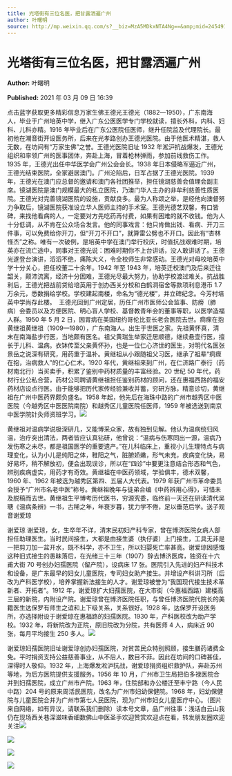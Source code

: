 ```yaml
---
title: 光塔街有三位名医，把甘露洒遍广州
author: 叶曙明
source: http://mp.weixin.qq.com/s?__biz=MzA5MDkxNTA4Ng==&amp;mid=2454910770&amp;idx=1&amp;sn=e6c9b7c765067174a4fb5e1ec9555220&amp;chksm=87a23f53b0d5b645bb1ebbacfad15a6da6ffc6b34b47bed81600995247f9bf49475fe1c4ce01&poc_token=HJ_Do2ejHyO-wNZGG8Q1S8FdPgy1YBBEob-nUEme
---
```


# 光塔街有三位名医，把甘露洒遍广州

**Author:** 叶曙明

**Published:** 2021 年 03 月 09 日 16:39

点击蓝字获取更多精彩信息万家生佛王德光王德光（1882—1950），广东南海人，毕业于广州培英中学，继入广东公医医学专门学校就读，擅长外科，内科、妇科、儿科亦精。1916 年毕业后在广东公医院任医师，继升任院监及代理院长。最初他在潮音街开设医务所，后来在光孝路创办王德光医院。由于他医术精湛，救人无数，在坊间有“万家生佛”之誉。王德光医院旧址 1932 年淞沪抗战爆发，王德光组织和率领广州的医事团体，奔赴上海，冒着枪林弹雨，参加前线救伤工作。1935 年，王德光出任中华医学会广州公会会长。1938 年日本侵略军逼近广州，王德光结束医院，全家避居澳门。广州沦陷后，日军占据了王德光医院。1939 年，王德光在澳门应总督的邀请和澳门各社团推举，担任镜湖慈善会值理会副主席。镜湖医院是澳门规模最大的私立医院，乃澳门华人主办的非牟利慈善性质医院。王德光对完善镜湖医院的设施，贡献良多。最为人称颂之举，是经他向澳督努力争取后，镜湖医院获准设立华人医师主持的手术室。王德光德艺双馨，有口皆碑，来找他看病的人，一定要对方先吃药再付费，如果有困难的就不收钱。他为人十分低调，从不肯在公众场合发言。他的同事戏言：他只肯做出钱、看病、开刀三件事，可以免费给你开刀，但“开刀不开口”，就算雷公劈也不开口。因此有“杏林怪杰”之称。唯有一次破例，是培英中学在澳门举行校庆，时值抗战艰难时期，培英亦在流亡途中，同事对王德光说：困难时期你不上台讲话，没人敢讲话了。王德光遂登台演讲，滔滔不绝，痛陈大义，令全校师生非常感动。王德光对母校培英中学十分关心，担任校董二十余年。1942 年至 1943 年，培英迁校澳门及后来迁往韶关，颠沛流离，经济十分困难，王德光尽最大努力，协助学校渡过难关。抗战胜利后，王德光把战前贷给培英用于创办西关分校和白鹤洞宿舍等款项利息港币 1.7 万余元，悉数捐给学校。学校建起南楼，命名为“德光楼”，并立碑纪念。今芳村培英中学尚存此楼。  王德光回到广州定居，历任广州市医师公会监事、防痨（肺病）会委员以及方便医院、明心盲人学校、基督教青年会的董事等职，以医学造福人群。1950 年 5 月 2 日，因胃病在美国纽约哥伦比亚长老会医院去世。痌瘝在抱黄继祖黄继祖（1909—1980），广东南海人。出生于世医之家。先祖黄怀真，清末在南海盐步行医，当地颇有医名。祖父黄瑞生举家迁居顺德，继续悬壶行医，擅长于儿科、温病。衣钵传至父亲黄怀孙，也是一位仁心济世的医生，对明代名医张景岳之说深有研究，用药重于温补。黄继祖从小跟随祖父习医，继承了祖辈“痌瘝在抱，治病救人”的仁心仁术。1920 年代，黄继祖来到广州，在仁济路广泰行（药材南北行）当买卖手，积累了鉴别中药材质量的丰富经验。20 世纪 50 年代，药材行业公私合营，药材公司聘请黄继祖担任鉴别药材的顾问，还在惠福西路的福安药材店设点行医。由于能够把历代家传经验兼收并蓄，穷研方脉，精意诊切，黄继祖在广州中医药界颇负盛名。1958 年起，他先后在海珠中路的广州市越秀区中医医院（今越秀区中医医院南院）和越秀区儿童医院任医师，1959 年被选送到南京中医学院针灸师资班学习。![](https://mmbiz.qpic.cn/mmbiz_gif/Ljib4So7yuWiaYyUy2LD2xphKdkhBEVEIibgxiaqSrr4RxfPLSQZQpD4zeuMj7jN7jyM8pJYtRW6aFCGaaQenhZ3Gw/640?wx_fmt=gif)

黄继祖对温病学说极深研几，又能博采众家，故有独到见解。他认为温病统归风温，治疗突出清法，两者皆应认真钻研，他曾说：“温病与伤寒同出一源，温病乃发伤寒之未尽，都是祖国医学的重要遗产。”在儿科临床上，重视小儿生理特点与病理变化，认为小儿是纯阳之体，稚阳之气，脏腑娇嫩，形气未充，疾病变化快，易好易坏，稍不解放初，便会出现误诊，所以在“四诊”中要更注意结合形态和气色，辨别疾病虚实，用药才有奇效。黄继祖在中医药领域，学验俱丰，德术双馨，1960 年、1962 年被选为越秀区第四、五届人大代表。1979 年获广州市革命委员会授予“广州市名老中医”称号。黄继祖晚年与徒弟合编《中药辨用心得》，可惜未及脱稿而去世。黄继祖生平博考历代医书，穷源究委，临终前一天还在研读清代吴瑭《温病条辨》一书，古稀之年，年衰岁暮，犹力学不倦，足以垂范后学。送子观音谢爱琼

谢爱琼 谢爱琼，女，生卒年不详，清末民初妇产科专家，曾在博济医院女病人部担任助理医生。当时民间接生，大都是由接生婆（执仔婆）上门接生，工具无非是一把剪刀加一盆开水，既不科学，亦不卫生，所以妇婴死亡率甚高。谢爱琼因感慨这种旧式接生的愚昧落后，在光绪三十三年（1907）辞去博济医席，独资在十六甫大街 70 号创办妇孺医院（留产院），设病床 17 张。医院引入先进的妇产科技术和设备，是广东最早的妇女儿童医院，专司妇女助产接生。并增设产科讲习所（后改为产科医学校），培养掌握新法接生的人才。谢爱琼被誉为“我国现代接生技术革新者、开拓者”。1912 年，谢爱琼扩大妇孺医院，在大市街（今惠福西路）建楼高三层的新院，内附设产院。谢爱琼曾在博济医院任职，与曾任博济医院代院长的美籍医生达保罗有师生之谊和上下级关系，关系很好。1928 年，达保罗开设医务所，亦选择附设于谢爱琼在惠福路的妇孺医院。1930 年，产科医校改为助产学校。1932 年，将新院改为正院，原旧院改为分院，共有医师 4 人，病床近 90 张，每月平均接生 250 多人。![](https://mmbiz.qpic.cn/mmbiz_jpg/PJWG74pLsMYhgQnCFU86hyANibzUYgSRw47olvicQuI5l9cibBYW5IdB6LEoGkoVdUzMnyWyw9xrEQ3Ohqs2zpTFg/640?wx_fmt=jpeg)

谢爱琼妇孺医院旧址谢爱琼创办妇孺医院，对贫苦民众特别照顾，接生膳药诸费全免。平时捐资支持公益慈善事业，从不后人，数目不菲。因此在坊间的口碑甚佳，深得时人敬仰。1932 年，上海爆发淞沪抗战，谢爱琼捐资组织救护队，奔赴苏州等地，为后方医院提供支援服务。1956 年 10 月，广州市卫生局把伯多禄医院合并到妇孺医院，成立广州市产院。1963 年，住院部和办公楼迁至丰宁路（今人民中路）204 号的原来周活民医院，改名为广州市妇幼保健院。1968 年，妇幼保健院与儿童医院合并为广州市第七人民医院，现为广州市妇女儿童医疗中心。（图片来自网络，如有异议，请联系我们删除）读本号文章，品广州往事：浅话白云山我仍在现场西关巷深滋味香细数佛山中医圣手欢迎赞赏欢迎点在看，转发朋友圈欢迎关注![](https://mmbiz.qpic.cn/mmbiz_png/Ljib4So7yuWiabibChopcsllFicYicm46H4DKeyXtNv2AZLjXNA8VucwWPaW76ibdthlb2yK3TeRItjicVbEWbZ4B2Dlg/640?wx_fmt=png)

![](https://mmbiz.qpic.cn/mmbiz_jpg/PJWG74pLsMYhgQnCFU86hyANibzUYgSRwibLccOyOPGCqa3ameEBrvQpBYib4UKSqVpUFV99f3a5y39U1lCyUJMUg/640?wx_fmt=jpeg)

![](https://mmbiz.qpic.cn/mmbiz_jpg/PJWG74pLsMYhgQnCFU86hyANibzUYgSRwRNG0Fv5ptZkXI7UibjrZGeicViaodibPHO4jibtdia2SKibm8d7UdpicRIoF9A/640?wx_fmt=jpeg)

![](https://mmbiz.qpic.cn/mmbiz_jpg/PJWG74pLsMYhgQnCFU86hyANibzUYgSRw72vT2prAoQicx0GKR8nicKtybEhnLyk8Up1FjJ7Luo2nPGnrZyef8Pdw/640?wx_fmt=jpeg)
